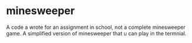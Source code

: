 # minesweeper
A code a wrote for an assignment in school, not a complete minesweeper game.
A simplified version of minesweeper that u can play in the termnial.
